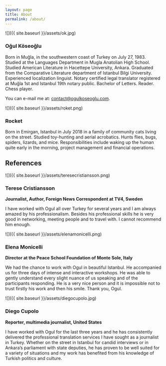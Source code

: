 ```yaml
---
layout: page
title: About
permalink: /about/
---
```


![]({{ site.baseurl }}/assets/ok.jpg)

<style>img {width:10rem;border-radius:100%;}</style>

### Oğul Köseoğlu
Born in Muğla, in the southwestern coast of Turkey on July 27, 1983. Studied at the Languages Department in Mugla Anatolian High School. Studied American Literature in Hacettepe University, Ankara. Graduated from the Comparative Literature department of Istanbul Bilgi University. Experienced localization linguist. Notary certified legal translator registered at Muğla 1st and Istanbul 19th notary public. Bachelor of Letters. Reader. Chess player.

You can e-mail me at: [contact@ogulkoseoglu.com]().

![]({{ site.baseurl }}/assets/roket.png)
### Rocket
Born in Emirgan, Istanbul in July 2018 in a family of community cats living on the street. Studied toy-hunting and aerial acrobatics. Hunts flies, bugs, spiders, lizards, and mice. Responsibilities include waking up the human quite early in the morning, project management and financial operations.

## References

![]({{ site.baseurl }}/assets/teresecristiansson.png)
### Terese Cristiansson
**Journalist, Author, Foreign News Correspondent at TV4, Sweden**

I have worked with Ogul all over Turkey for several years and I am always amazed by his professionalism. Besides his professional skills he is very good in networking, meeting people and to travel with. I cannot recommend him enough.

![]({{ site.baseurl }}/assets/elenamonicelli.png)
### Elena Monicelli
**Director at the Peace School Foundation of Monte Sole, Italy**

We had the chance to work with Ogul in beautiful Istanbul. He accompanied us for three days of intense and interactive workshops. He was able to gently understand every slight nuance of us speaking and of the participants responding. He is a very nice person and it is impossible not to trust firstly his work and then his smile. Thank you, Ogul.

![]({{ site.baseurl }}/assets/diegocupolo.jpg)
### Diego Cupolo
**Reporter, multimedia journalist, United States**

I have worked with Ogul for the last three years and he has consistently delivered the professional translation services I have sought as a journalist in Turkey. Whether on the street in Istanbul for candid interviews or in Ankara’s parliament with state deputies, he has proven to be well suited for a variety of situations and my work has benefited from his knowledge of Turkish politics and culture.
